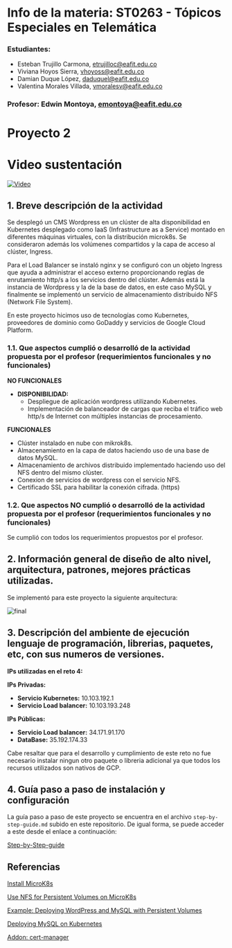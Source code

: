 # Info de la materia: ST0263 - Tópicos Especiales en Telemática

### Estudiantes:
  - Esteban Trujillo Carmona, etrujilloc@eafit.edu.co
  - Viviana Hoyos Sierra, vhoyoss@eafit.edu.co
  - Damian Duque López, daduquel@eafit.edu.co
  - Valentina Morales Villada, vmoralesv@eafit.edu.co

### Profesor: Edwin Montoya, emontoya@eafit.edu.co

# Proyecto 2 

# Video sustentación

[![Video](https://img.youtube.com/vi/6Vu73vi8l-g/0.jpg)](https://www.youtube.com/watch?v=6Vu73vi8l-g)

## 1. Breve descripción de la actividad

Se desplegó un CMS Wordpress en un clúster de alta disponibilidad en Kubernetes desplegado como IaaS (Infrastructure as a Service) montado en diferentes máquinas virtuales, con la distribución microk8s. Se consideraron además los volúmenes compartidos y la capa de acceso al clúster, Ingress.

Para el Load Balancer se instaló nginx y se configuró con un objeto Ingress que ayuda a administrar el acceso externo proporcionando reglas de enrutamiento http/s a los servicios dentro del clúster. Además está la instancia de Wordpress y la de la base de datos, en este caso MySQL y finalmente se implementó un servicio de almacenamiento distribuido NFS (Network File System).

En este proyecto hicimos uso de tecnologías como Kubernetes, proveedores de dominio como GoDaddy y servicios de Google Cloud Platform.
### 1.1. Que aspectos cumplió o desarrolló de la actividad propuesta por el profesor (requerimientos funcionales y no funcionales)

**NO FUNCIONALES**

-	**DISPONIBILIDAD:**
    -  Despliegue de aplicación wordpress utilizando Kubernetes.
    -  Implementación de balanceador de cargas que reciba el tráfico web http/s de Internet con múltiples instancias de procesamiento.
   

**FUNCIONALES**
- Clúster instalado en nube con mikrok8s.
- Almacenamiento en la capa de datos haciendo uso de una base de datos MySQL.
- Almacenamiento de archivos distribuido implementado haciendo uso del NFS dentro del mismo clúster.
- Conexion de servicios de wordpress con el servicio NFS.
- Certificado SSL para habilitar la conexión cifrada. (https)



### 1.2. Que aspectos NO cumplió o desarrolló de la actividad propuesta por el profesor (requerimientos funcionales y no funcionales)

Se cumplió con todos los requerimientos propuestos por el profesor.

## 2. Información general de diseño de alto nivel, arquitectura, patrones, mejores prácticas utilizadas.

Se implementó para este proyecto la siguiente arquitectura:

![final](https://github.com/EsteTruji/st0263-proyecto-2/assets/81714113/cd8fd171-5521-4053-a4de-90334a762d4c)


## 3. Descripción del ambiente de ejecución lenguaje de programación, librerias, paquetes, etc, con sus numeros de versiones.


**IPs utilizadas en el reto 4:**

**IPs Privadas:**

- **Servicio Kubernetes:** 10.103.192.1
- **Servicio Load balancer:** 10.103.193.248

**IPs Públicas:**
- **Servicio Load balancer:** 34.171.91.170
- **DataBase:** 35.192.174.33


Cabe resaltar que para el desarrollo y cumplimiento de este reto no fue necesario instalar ningun otro paquete o libreria adicional ya que todos los recursos utilizados son nativos de GCP.


## 4. Guía paso a paso de instalación y configuración

La guía paso a paso de este proyecto se encuentra en el archivo ```step-by-step-guide.md``` subido en este repositorio. De igual forma, se puede acceder a este desde el enlace a continuación:

[Step-by-Step-guide](https://github.com/EsteTruji/st0263-Proyecto-2/blob/main/step-by-step-guide.md)

## Referencias

[Install MicroK8s](https://microk8s.io/#install-microk8s)

[Use NFS for Persistent Volumes on MicroK8s](https://microk8s.io/docs/how-to-nfs)

[Example: Deploying WordPress and MySQL with Persistent Volumes](https://kubernetes.io/docs/tutorials/stateful-application/mysql-wordpress-persistent-volume/)

[Deploying MySQL on Kubernetes](https://medium.com/@midejoseph24/deploying-mysql-on-kubernetes-16758a42a746)

[Addon: cert-manager](https://microk8s.io/docs/addon-cert-manager)







